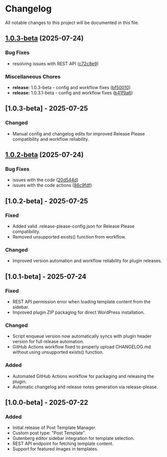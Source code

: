 # Changelog

All notable changes to this project will be documented in this file.

## [1.0.3-beta](https://github.com/jp-pelegrino/post-template-manager/compare/v1.0.2-beta...v1.0.3-beta) (2025-07-24)


### Bug Fixes

* resolving issues with REST API ([c72c8e9](https://github.com/jp-pelegrino/post-template-manager/commit/c72c8e992dee41ba7e9047edbe44de3e48006439))


### Miscellaneous Chores

* **release:** 1.0.3-beta - config and workflow fixes ([bf50010](https://github.com/jp-pelegrino/post-template-manager/commit/bf50010805a52013a11619610e99669c0e0960f1))
* **release:** 1.0.3.1-beta - config and workflow fixes ([b41f9a6](https://github.com/jp-pelegrino/post-template-manager/commit/b41f9a6643cb6d2b699eb662c40c418f8ab0452d))

## [1.0.3-beta] - 2025-07-25
### Changed
- Manual config and changelog edits for improved Release Please compatibility and workflow reliability.

## [1.0.2-beta](https://github.com/jp-pelegrino/post-template-manager/compare/v1.0.1-beta...v1.0.2-beta) (2025-07-24)


### Bug Fixes

* issues with the code ([20d544d](https://github.com/jp-pelegrino/post-template-manager/commit/20d544d860a3453140bcd3cf9b58a3c24220701b))
* issues with the code actions ([86c9fdf](https://github.com/jp-pelegrino/post-template-manager/commit/86c9fdf5d0c14481246eb6700625dc3228c22e3d))
## [1.0.2-beta] - 2025-07-25
### Fixed
- Added valid .release-please-config.json for Release Please compatibility.
- Removed unsupported exists() function from workflow.
### Changed
- Improved version automation and workflow reliability for plugin releases.

## [1.0.1-beta] - 2025-07-24
### Fixed
- REST API permission error when loading template content from the sidebar.
- Improved plugin ZIP packaging for direct WordPress installation.

### Changed
- Script enqueue version now automatically syncs with plugin header version for full release automation.
- GitHub Actions workflow fixed to properly upload CHANGELOG.md without using unsupported exists() function.

### Added
- Automated GitHub Actions workflow for packaging and releasing the plugin.
- Automatic changelog and release notes generation via release-please.

## [1.0.0-beta] - 2025-07-22
### Added
- Initial release of Post Template Manager.
- Custom post type: "Post Template".
- Gutenberg editor sidebar integration for template selection.
- REST API endpoint for fetching template content.
- Support for featured images in templates.

